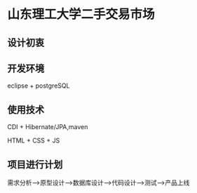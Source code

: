 # 山东理工大学二手交易市场
## 设计初衷
## 开发环境
eclipse + postgreSQL
## 使用技术
CDI + Hibernate/JPA,maven

HTML + CSS + JS
## 项目进行计划
需求分析-->原型设计-->数据库设计-->代码设计-->测试-->产品上线
